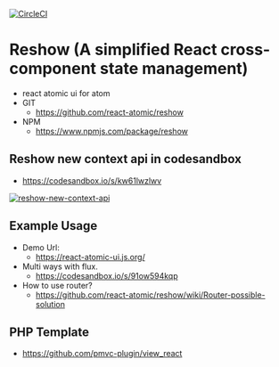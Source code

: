 [![CircleCI](https://circleci.com/gh/react-atomic/reshow/tree/master.svg?style=svg)](https://circleci.com/gh/react-atomic/reshow/tree/master)

Reshow (A simplified React cross-component state management)
===============
   * react atomic ui for atom 
   * GIT
      * https://github.com/react-atomic/reshow
   * NPM
      * https://www.npmjs.com/package/reshow

## Reshow new context api in codesandbox
* https://codesandbox.io/s/kw61lwzlwv

[<img  style="max-width: 100%" alt="reshow-new-context-api" src="https://user-images.githubusercontent.com/1877738/69008910-d9a7a180-098a-11ea-8793-6cbad1b17b8b.png">](https://codesandbox.io/s/kw61lwzlwv)

## Example Usage
* Demo Url:
   * https://react-atomic-ui.js.org/
* Multi ways with flux.
   * https://codesandbox.io/s/91ow594kqp
* How to use router?
   * https://github.com/react-atomic/reshow/wiki/Router-possible-solution

## PHP Template
   * https://github.com/pmvc-plugin/view_react

